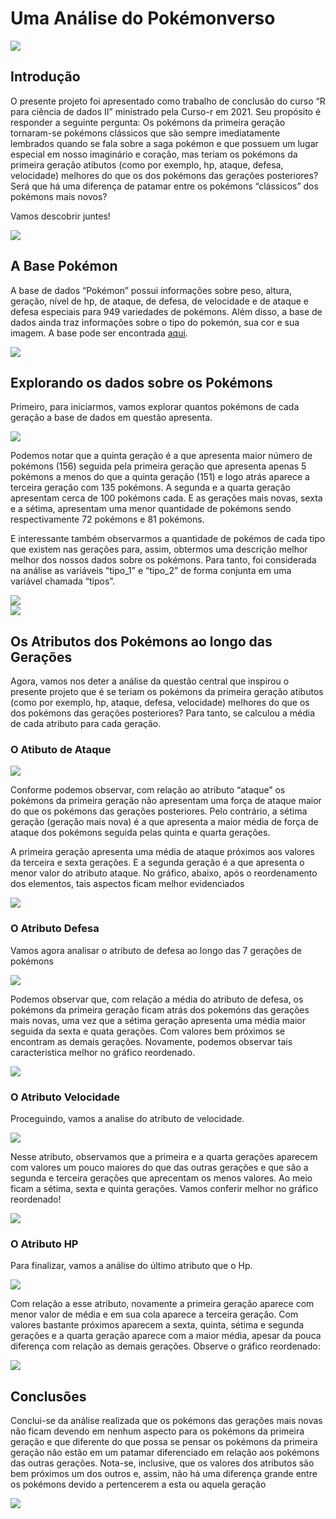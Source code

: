 
# Uma Análise do Pokémonverso

<img src="https://plebegaming.files.wordpress.com/2016/10/nintendo-pokemon.jpg" style="display: block; margin: auto;" />

## Introdução

O presente projeto foi apresentado como trabalho de conclusão do curso
“R para ciência de dados II” ministrado pela Curso-r em 2021. Seu
propósito é responder a seguinte pergunta: Os pokémons da primeira
geração tornaram-se pokémons clássicos que são sempre imediatamente
lembrados quando se fala sobre a saga pokémon e que possuem um lugar
especial em nosso imaginário e coração, mas teriam os pokémons da
primeira geração atibutos (como por exemplo, hp, ataque, defesa,
velocidade) melhores do que os dos pokémons das gerações posteriores?
Será que há uma diferença de patamar entre os pokémons “clássicos” dos
pokémons mais novos?

Vamos descobrir juntes!

<img src="https://attackofthefanboy.com/wp-content/uploads/2016/07/Pokemon-Go-Where-to-Find-Charmander.jpg" style="display: block; margin: auto;" />

## A Base Pokémon

A base de dados “Pokémon” possui informações sobre peso, altura,
geração, nível de hp, de ataque, de defesa, de velocidade e de ataque e
defesa especiais para 949 variedades de pokémons. Além disso, a base de
dados ainda traz informações sobre o tipo do pokemón, sua cor e sua
imagem. A base pode ser encontrada
[aqui](https://github.com/curso-r/202104-r4ds-2/blob/master/data/pokemon.rds).

<img src="https://camo.githubusercontent.com/5d782bc05a528103a38976ddb69634c4fa3603014eb3c69b7adc764213a4072f/68747470733a2f2f696d672e72616e6b6564626f6f73742e636f6d2f77702d636f6e74656e742f75706c6f6164732f323031362f30372f506f6b656d6f6e2d476f2d506f6b2543332541396465782d333030783232392e706e67" style="display: block; margin: auto;" />

## Explorando os dados sobre os Pokémons

Primeiro, para iniciarmos, vamos explorar quantos pokémons de cada
geração a base de dados em questão apresenta.

<img src="README_files/figure-gfm/unnamed-chunk-5-1.png" style="display: block; margin: auto;" />

Podemos notar que a quinta geração é a que apresenta maior número de
pokémons (156) seguida pela primeira geração que apresenta apenas 5
pokémons a menos do que a quinta geração (151) e logo atrás aparece a
terceira geração com 135 pokémons. A segunda e a quarta geração
apresentam cerca de 100 pokémons cada. E as gerações mais novas, sexta e
a sétima, apresentam uma menor quantidade de pokémons sendo
respectivamente 72 pokémons e 81 pokémons.

E interessante também observarmos a quantidade de pokémos de cada tipo
que existem nas gerações para, assim, obtermos uma descrição melhor
melhor dos nossos dados sobre os pokémons. Para tanto, foi considerada
na análise as variáveis “tipo\_1” e “tipo\_2” de forma conjunta em uma
variável chamada “tipos”.

<img src="README_files/figure-gfm/unnamed-chunk-6-1.png" style="display: block; margin: auto;" />

<img src="https://img.ibxk.com.br/2019/12/21/21104920200015.jpg?w=704&h=264&mode=crop&scale=both" style="display: block; margin: auto;" />

## Os Atributos dos Pokémons ao longo das Gerações

Agora, vamos nos deter a análise da questão central que inspirou o
presente projeto que é se teriam os pokémons da primeira geração
atibutos (como por exemplo, hp, ataque, defesa, velocidade) melhores do
que os dos pokémons das gerações posteriores? Para tanto, se calculou a
média de cada atributo para cada geração.

### O Atibuto de Ataque

<img src="README_files/figure-gfm/unnamed-chunk-8-1.png" style="display: block; margin: auto;" />

Conforme podemos observar, com relação ao atributo “ataque” os pokémons
da primeira geração não apresentam uma força de ataque maior do que os
pokémons das gerações posteriores. Pelo contrário, a sétima geração
(geração mais nova) é a que apresenta a maior média de força de ataque
dos pokémons seguida pelas quinta e quarta gerações.

A primeira geração apresenta uma média de ataque próximos aos valores da
terceira e sexta gerações. E a segunda geração é a que apresenta o menor
valor do atributo ataque. No gráfico, abaixo, após o reordenamento dos
elementos, tais aspectos ficam melhor evidenciados

<img src="README_files/figure-gfm/unnamed-chunk-9-1.png" style="display: block; margin: auto;" />

### O Atributo Defesa

Vamos agora analisar o atributo de defesa ao longo das 7 gerações de
pokémons

<img src="README_files/figure-gfm/unnamed-chunk-10-1.png" style="display: block; margin: auto;" />

Podemos observar que, com relação a média do atributo de defesa, os
pokémons da primeira geração ficam atrás dos pokemóns das gerações mais
novas, uma vez que a sétima geração apresenta uma média maior seguida da
sexta e quata gerações. Com valores bem próximos se encontram as demais
gerações. Novamente, podemos observar tais caracteristica melhor no
gráfico reordenado.

<img src="README_files/figure-gfm/unnamed-chunk-11-1.png" style="display: block; margin: auto;" />

### O Atributo Velocidade

Proceguindo, vamos a analise do atributo de velocidade.

<img src="README_files/figure-gfm/unnamed-chunk-12-1.png" style="display: block; margin: auto;" />

Nesse atributo, observamos que a primeira e a quarta gerações aparecem
com valores um pouco maiores do que das outras gerações e que são a
segunda e terceira gerações que aprecentam os menos valores. Ao meio
ficam a sétima, sexta e quinta gerações. Vamos conferir melhor no
gráfico reordenado!

<img src="README_files/figure-gfm/unnamed-chunk-13-1.png" style="display: block; margin: auto;" />

### O Atributo HP

Para finalizar, vamos a análise do último atributo que o Hp.

<img src="README_files/figure-gfm/unnamed-chunk-14-1.png" style="display: block; margin: auto;" />

Com relação a esse atributo, novamente a primeira geração aparece com
menor valor de média e em sua cola aparece a terceira geração. Com
valores bastante próximos aparecem a sexta, quinta, sétima e segunda
gerações e a quarta geração aparece com a maior média, apesar da pouca
diferença com relação as demais gerações. Observe o gráfico reordenado:

<img src="README_files/figure-gfm/unnamed-chunk-15-1.png" style="display: block; margin: auto;" />

## Conclusões

Conclui-se da análise realizada que os pokémons das gerações mais novas
não ficam devendo em nenhum aspecto para os pokémons da primeira geração
e que diferente do que possa se pensar os pokémons da primeira geração
não estão em um patamar diferenciado em relação aos pokémons das outras
gerações. Nota-se, inclusive, que os valores dos atributos são bem
próximos um dos outros e, assim, não há uma diferença grande entre os
pokémons devido a pertencerem a esta ou aquela geração

<img src="https://raw.githubusercontent.com/sindresorhus/pokemon/210daf1c865863520c6007f0e854700d3c708e8c/header.jpg" style="display: block; margin: auto;" />
